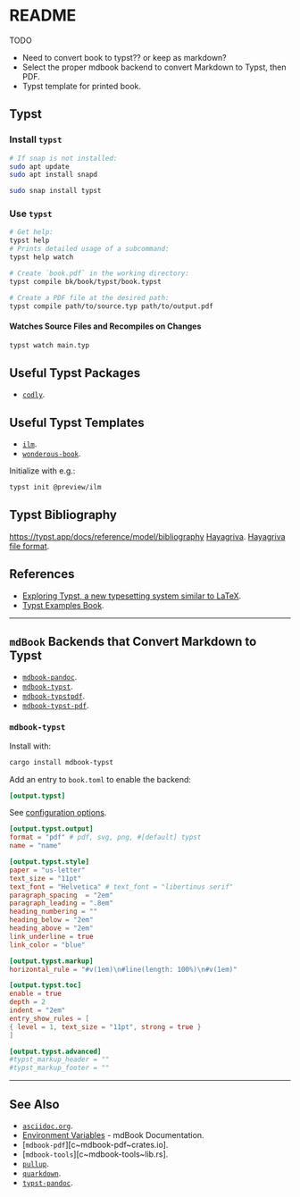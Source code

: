 # README

TODO

- Need to convert book to typst?? or keep as markdown?
- Select the proper mdbook backend to convert Markdown to Typst, then PDF.
- Typst template for printed book.

## Typst

### Install `typst`

```sh
# If snap is not installed:
sudo apt update
sudo apt install snapd

sudo snap install typst
```

### Use `typst`

```sh
# Get help:
typst help
# Prints detailed usage of a subcommand:
typst help watch
```

```sh
# Create `book.pdf` in the working directory:
typst compile bk/book/typst/book.typst

# Create a PDF file at the desired path:
typst compile path/to/source.typ path/to/output.pdf
```

#### Watches Source Files and Recompiles on Changes

```sh
typst watch main.typ
```

## Useful Typst Packages

- [`codly`][typst~codly].

## Useful Typst Templates

- [`ilm`][typst~ilm].
- [`wonderous-book`][typst~wonderous-book].

Initialize with e.g.:

```sh
typst init @preview/ilm
```

## Typst Bibliography

<https://typst.app/docs/reference/model/bibliography>
[Hayagriva](https://github.com/typst/hayagriva).
[Hayagriva file format](https://github.com/typst/hayagriva/blob/main/docs/file-format.md).

## References

- [Exploring Typst, a new typesetting system similar to LaTeX][blog~typst].
- [Typst Examples Book][typstexamplesbook].

---

## `mdBook` Backends that Convert Markdown to Typst

- [`mdbook-pandoc`][mdbook-pandoc~crates.io].
- [`mdbook-typst`][mdbook-typst~repo].
- [`mdbook-typstpdf`][mdbook-typstpdf~lib.rs].
- [`mdbook-typst-pdf`][mdbook-typst-pdf~lib.rs].

### `mdbook-typst`

Install with:

```sh
cargo install mdbook-typst
```

Add an entry to `book.toml` to enable the backend:

```toml
[output.typst]
```

See [configuration options][mdbook-typst~config~docs].

```toml
[output.typst.output]
format = "pdf" # pdf, svg, png, #[default] typst
name = "name"

[output.typst.style]
paper = "us-letter"
text_size = "11pt"
text_font = "Helvetica" # text_font = "libertinus serif"
paragraph_spacing  = "2em"
paragraph_leading = ".8em"
heading_numbering = ""
heading_below = "2em"
heading_above = "2em"
link_underline = true
link_color = "blue"

[output.typst.markup]
horizontal_rule = "#v(1em)\n#line(length: 100%)\n#v(1em)"

[output.typst.toc]
enable = true
depth = 2
indent = "2em"
entry_show_rules = [
{ level = 1, text_size = "11pt", strong = true }
]

[output.typst.advanced]
#typst_markup_header = ""
#typst_markup_footer = ""
```

---

## See Also

- [`asciidoc.org`][asciidoc~website].
- [Environment Variables][book~mdbook~environment-variables] - mdBook Documentation.
- [`mdbook-pdf`][c~mdbook-pdf~crates.io].
- [`mdbook-tools`][c~mdbook-tools~lib.rs].
- [`pullup`][pullup~lib.rs].
- [`quarkdown`][quarkdown~repo].
- [`typst-pandoc`][typst-pandoc~repo].

[typst-pandoc~repo]: https://github.com/alexmodrono/typst-pandoc
[asciidoc~website]: https://asciidoc.org
[blog~typst]: https://blog.jreyesr.com/posts/typst
[book~mdbook~environment-variables]: https://rust-lang.github.io/mdBook/format/configuration/environment-variables.html
[mdbook-pandoc~crates.io]: https://crates.io/crates/mdbook-pandoc
[mdbook-typst-pdf~lib.rs]: https://lib.rs/crates/mdbook-typst-pdf
[mdbook-typst~config~docs]: https://docs.rs/crate/mdbook-typst/0.1.7/source/src/config.rs
[mdbook-typst~repo]: https://github.com/LegNeato/mdbook-typst
[mdbook-typstpdf~lib.rs]: https://lib.rs/crates/mdbook-typstpdf
[pullup~lib.rs]: https://lib.rs/crates/pullup
[quarkdown~repo]: https://github.com/iamgio/quarkdown
[typst~codly]: https://typst.app/universe/package/codly
[typst~ilm]: https://typst.app/universe/package/ilm
[typst~wonderous-book]: https://github.com/typst/templates/tree/main/wonderous-book
[typstexamplesbook]: https://sitandr.github.io/typst-examples-book/book/basics/tutorial/functions.html
